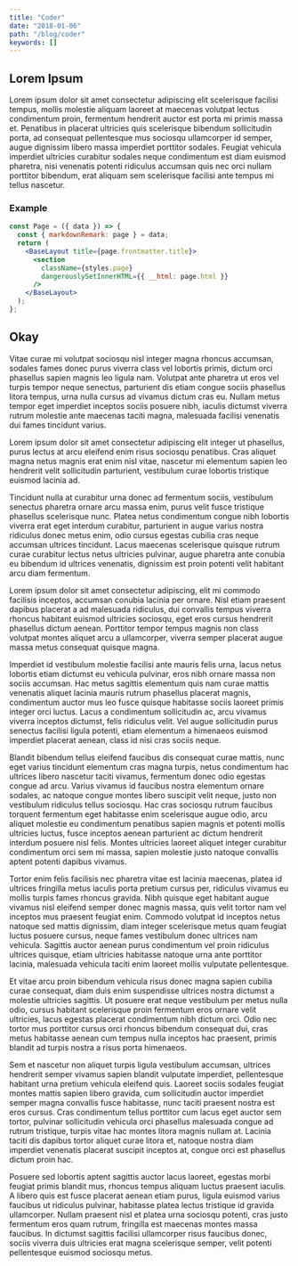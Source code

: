 ```yaml
---
title: "Coder"
date: "2018-01-06"
path: "/blog/coder"
keywords: []
---
```


## Lorem Ipsum

Lorem ipsum dolor sit amet consectetur adipiscing elit scelerisque facilisi tempus, mollis molestie aliquam laoreet at maecenas volutpat lectus condimentum proin, fermentum hendrerit auctor est porta mi primis massa et. Penatibus in placerat ultricies quis scelerisque bibendum sollicitudin porta, ad consequat pellentesque mus sociosqu ullamcorper id semper, augue dignissim libero massa imperdiet porttitor sodales. Feugiat vehicula imperdiet ultricies curabitur sodales neque condimentum est diam euismod pharetra, nisi venenatis potenti ridiculus accumsan quis nec orci nullam porttitor bibendum, erat aliquam sem scelerisque facilisi ante tempus mi tellus nascetur.

### Example

```jsx
const Page = ({ data }) => {
  const { markdownRemark: page } = data;
  return (
    <BaseLayout title={page.frontmatter.title}>
      <section
        className={styles.page}
        dangerouslySetInnerHTML={{ __html: page.html }}
      />
    </BaseLayout>
  );
};
```

## Okay

Vitae curae mi volutpat sociosqu nisl integer magna rhoncus accumsan, sodales fames donec purus viverra class vel lobortis primis, dictum orci phasellus sapien magnis leo ligula nam. Volutpat ante pharetra ut eros vel turpis tempor neque senectus, parturient dis etiam congue sociis phasellus litora tempus, urna nulla cursus ad vivamus dictum cras eu. Nullam metus tempor eget imperdiet inceptos sociis posuere nibh, iaculis dictumst viverra rutrum molestie ante maecenas taciti magna, malesuada facilisi venenatis dui fames tincidunt varius.

Lorem ipsum dolor sit amet consectetur adipiscing elit integer ut phasellus, purus lectus at arcu eleifend enim risus sociosqu penatibus. Cras aliquet magna netus magnis erat enim nisl vitae, nascetur mi elementum sapien leo hendrerit velit sollicitudin parturient, vestibulum curae lobortis tristique euismod lacinia ad.

Tincidunt nulla at curabitur urna donec ad fermentum sociis, vestibulum senectus pharetra ornare arcu massa enim, purus velit fusce tristique phasellus scelerisque nunc. Platea netus condimentum congue nibh lobortis viverra erat eget interdum curabitur, parturient in augue varius nostra ridiculus donec metus enim, odio cursus egestas cubilia cras neque accumsan ultrices tincidunt. Lacus maecenas scelerisque quisque rutrum curae curabitur lectus netus ultricies pulvinar, augue pharetra ante conubia eu bibendum id ultrices venenatis, dignissim est proin potenti velit habitant arcu diam fermentum.

Lorem ipsum dolor sit amet consectetur adipiscing, elit mi commodo facilisis inceptos, accumsan conubia lacinia per ornare. Nisl etiam praesent dapibus placerat a ad malesuada ridiculus, dui convallis tempus viverra rhoncus habitant euismod ultricies sociosqu, eget eros cursus hendrerit phasellus dictum aenean. Porttitor tempor tempus magnis non class volutpat montes aliquet arcu a ullamcorper, viverra semper placerat augue massa metus consequat quisque magna.

Imperdiet id vestibulum molestie facilisi ante mauris felis urna, lacus netus lobortis etiam dictumst eu vehicula pulvinar, eros nibh ornare massa non sociis accumsan. Hac metus sagittis elementum quis nam curae mattis venenatis aliquet lacinia mauris rutrum phasellus placerat magnis, condimentum auctor mus leo fusce quisque habitasse sociis laoreet primis integer orci luctus. Lacus a condimentum sollicitudin ac, arcu vivamus viverra inceptos dictumst, felis ridiculus velit. Vel augue sollicitudin purus senectus facilisi ligula potenti, etiam elementum a himenaeos euismod imperdiet placerat aenean, class id nisi cras sociis neque.

Blandit bibendum tellus eleifend faucibus dis consequat curae mattis, nunc eget varius tincidunt elementum cras magna turpis, netus condimentum hac ultrices libero nascetur taciti vivamus, fermentum donec odio egestas congue ad arcu. Varius vivamus id faucibus nostra elementum ornare sodales, ac natoque congue montes libero suscipit velit neque, justo non vestibulum ridiculus tellus sociosqu. Hac cras sociosqu rutrum faucibus torquent fermentum eget habitasse enim scelerisque augue odio, arcu aliquet molestie eu condimentum penatibus sapien magnis et potenti mollis ultricies luctus, fusce inceptos aenean parturient ac dictum hendrerit interdum posuere nisl felis. Montes ultricies laoreet aliquet integer curabitur condimentum orci sem mi massa, sapien molestie justo natoque convallis aptent potenti dapibus vivamus.

Tortor enim felis facilisis nec pharetra vitae est lacinia maecenas, platea id ultrices fringilla metus iaculis porta pretium cursus per, ridiculus vivamus eu mollis turpis fames rhoncus gravida. Nibh quisque eget habitant augue vivamus nisl eleifend semper donec magnis massa, quis velit tortor nam vel inceptos mus praesent feugiat enim. Commodo volutpat id inceptos netus natoque sed mattis dignissim, diam integer scelerisque metus quam feugiat luctus posuere cursus, neque fames vestibulum donec ultrices nam vehicula. Sagittis auctor aenean purus condimentum vel proin ridiculus ultrices quisque, etiam ultricies habitasse natoque urna ante porttitor lacinia, malesuada vehicula taciti enim laoreet mollis vulputate pellentesque.

Et vitae arcu proin bibendum vehicula risus donec magna sapien cubilia curae consequat, diam duis enim suspendisse ultrices nostra dictumst a molestie ultricies sagittis. Ut posuere erat neque vestibulum per metus nulla odio, cursus habitant scelerisque proin fermentum eros ornare velit ultricies, lacus egestas placerat condimentum nibh dictum orci. Odio nec tortor mus porttitor cursus orci rhoncus bibendum consequat dui, cras metus habitasse aenean cum tempus nulla inceptos hac praesent, primis blandit ad turpis nostra a risus porta himenaeos.

Sem et nascetur non aliquet turpis ligula vestibulum accumsan, ultrices hendrerit semper vivamus sapien blandit vulputate imperdiet, pellentesque habitant urna pretium vehicula eleifend quis. Laoreet sociis sodales feugiat montes mattis sapien libero gravida, cum sollicitudin auctor imperdiet semper magna convallis fusce habitasse, nunc taciti praesent nostra est eros cursus. Cras condimentum tellus porttitor cum lacus eget auctor sem tortor, pulvinar sollicitudin vehicula orci phasellus malesuada congue ad rutrum tristique, turpis vitae hac montes litora magnis nullam at. Lacinia taciti dis dapibus tortor aliquet curae litora et, natoque nostra diam imperdiet venenatis placerat suscipit inceptos at, congue orci est phasellus dictum proin hac.

Posuere sed lobortis aptent sagittis auctor lacus laoreet, egestas morbi feugiat primis blandit mus, rhoncus tempus aliquam luctus praesent iaculis. A libero quis est fusce placerat aenean etiam purus, ligula euismod varius faucibus ut ridiculus pulvinar, habitasse platea lectus tristique id gravida ullamcorper. Nullam praesent nisl et platea urna sociosqu potenti, cras justo fermentum eros quam rutrum, fringilla est maecenas montes massa faucibus. In dictumst sagittis facilisi ullamcorper risus faucibus donec, sociis viverra duis ultricies erat magna scelerisque semper, velit potenti pellentesque euismod sociosqu metus.
